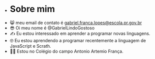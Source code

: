 - # Sobre mim 
- &#128568; meu email de contato é gabriel.franca.lopes@escola.pr.gov.br
-  &#128526; Oi meu nome é @GabrielLindoGostoso
- &#9997; Eu estou interessado em aprender a programar novas linguagens.
- &#129299; Eu estou aprendendo a programar recentemente a linguagem de JavaScript e Scrath.
- &#128587;&#8205;&#9794;&#65039; Estou no Colégio do campo Antonio Artemio França.
